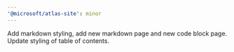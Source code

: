 ```yaml
---
'@microsoft/atlas-site': minor
---
```


Add markdown styling, add new markdown page and new code block page. Update styling of table of contents.
